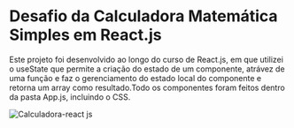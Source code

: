 # Desafio da Calculadora Matemática Simples em React.js

  Este projeto foi desenvolvido ao longo do curso de React.js, em que utilizei o useState que permite a criação do estado de um componente, atrávez de uma função e faz o gerenciamento do estado local do componente e retorna um array como resultado.Todo os componentes foram feitos dentro da pasta App.js, incluindo o CSS.


![Calculadora-react js](https://user-images.githubusercontent.com/112337725/230773035-a67fd73d-db23-45be-91be-331b95109a5c.png)
